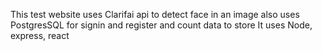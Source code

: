 This test website uses Clarifai api to detect face in an image also uses PostgresSQL for signin and register and count data to store
It uses Node, express, react

